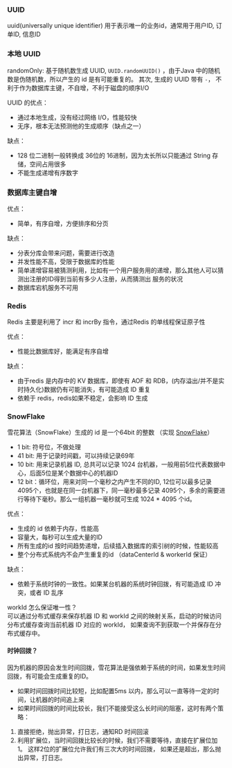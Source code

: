 
### UUID

uuid(universally unique identifier) 用于表示唯一的业务id，通常用于用户ID, 订单ID, 信息ID

### 本地 UUID

randomOnly: 基于随机数生成 UUID, `UUID.randomUUID()` ，由于Java 中的随机数是伪随机数，所以产生的 id 是有可能重复的。
其次, 生成的 UUID 带有 `-`， 不利于作为数据库主键，不自增，不利于磁盘的顺序I/O

UUID 的优点：  
* 通过本地生成，没有经过网络 I/O，性能较快
* 无序，根本无法预测他的生成顺序（缺点之一）

缺点：  
* 128 位二进制一般转换成 36位的 16进制，因为太长所以只能通过 String 存储，空间占用很多
* 不能生成递增有序数字

### 数据库主键自增

优点：  
* 简单，有序自增，方便排序和分页

缺点：  
* 分表分库会带来问题，需要进行改造
* 并发性能不高，受限于数据库的性能
* 简单递增容易被猜测利用，比如有一个用户服务用的递增，那么其他人可以猜测出注册的ID得到当前有多少人注册，从而猜测出
服务的状况
* 数据库宕机服务不可用

### Redis 

Redis 主要是利用了 incr 和 incrBy 指令，通过Redis 的单线程保证原子性

优点：
* 性能比数据库好，能满足有序自增

缺点：
* 由于redis 是内存中的 KV 数据库，即使有 AOF 和 RDB，(内存溢出/并不是实时持久化)数据仍有可能消失，有可能造成 ID 重复
* 依赖于 redis，redis如果不稳定，会影响 ID 生成

### SnowFlake

雪花算法（SnowFlake）生成的 id 是一个64bit 的整数 （实现 [SnowFlake](/src/Basic/uuid/SnowFlake.java)）

* 1 bit: 符号位，不做处理
* 41 bit: 用于记录时间戳，可以持续记录69年
* 10 bit: 用来记录机器 ID, 总共可以记录 1024 台机器，一般用前5位代表数据中心，后面5位是某个数据中心的机器ID
* 12 bit：循环位，用来对同一个毫秒之内产生不同的ID, 12位可以最多记录 4095个，也就是在同一台机器下，同一毫秒最多记录
4095个，多余的需要进行等待下毫秒。那么一组机器一毫秒就可生成 1024 * 4095 个id。

优点：
* 生成的 id 依赖于内存，性能高
* 容量大，每秒可以生成大量的ID
* 所有生成的id 按时间趋势递增，后续插入数据库的索引树的时候，性能较高
* 整个分布式系统内不会产生重复的id （dataCenterId & workerId 保证）

缺点：
* 依赖于系统时钟的一致性。如果某台机器的系统时钟回拨，有可能造成 ID 冲突，或者 ID 乱序

workId 怎么保证唯一性？  
可以通过分布式缓存来保存机器 ID 和 workId 之间的映射关系，启动的时候访问分布式缓存查询当前机器 ID 对应的 workId，
如果查询不到获取一个并保存在分布式缓存中。

#### 时钟回拨？

因为机器的原因会发生时间回拨，雪花算法是强依赖于系统的时间，如果发生时间回拨，有可能会生成重复的ID。

* 如果时间回拨时间比较短，比如配置5ms 以内，那么可以一直等待一定的时间，让机器的时间追上来
* 如果时间回拨的时间比较长，我们不能接受这么长时间的阻塞，这时有两个策略：

1. 直接拒绝，抛出异常，打日志，通知RD 时间回滚
2. 利用扩展位，当时间回拨比较长的时候，我们不需要等待，直接在扩展位加1。 这样2位的扩展位允许我们有三次大的时间回拨，
如果还是超出，那么抛出异常，打日志。


   
